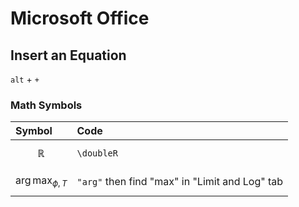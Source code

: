 # Microsoft Office

## Insert an Equation

`alt` + `+` 

### Math Symbols

| Symbol | Code |
| :--- | :--- |
| $$\mathbb{R}$$ | `\doubleR` |
| $$\arg \max_{\phi,T}$$ | `"arg"` then find "max" in "Limit and Log" tab |

